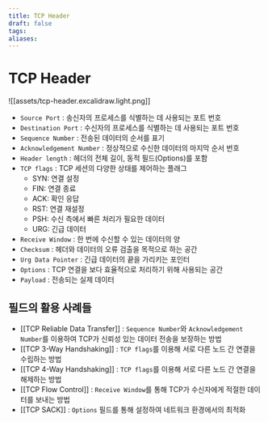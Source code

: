 ```yaml
---
title: TCP Header
draft: false
tags: 
aliases:
---
```

# TCP Header 
![[assets/tcp-header.excalidraw.light.png]]
- `Source Port` : 송신자의 프로세스를 식별하는 데 사용되는 포트 번호
- `Destination Port` : 수신자의 프로세스를 식별하는 데 사용되는 포트 번호
- `Sequence Number` : 전송된 데이터의 순서를 표기
- `Acknowledgement Number` : 정상적으로 수신한 데이터의 마지막 순서 번호
- `Header length` : 헤더의 전체 길이, 동적 필드(Options)를 포함 
- `TCP flags` : TCP 세션의 다양한 상태를 제어하는 플래그
	- SYN: 연결 설정
	- FIN: 연결 종료
	- ACK: 확인 응답
	- RST: 연결 재설정
	- PSH: 수신 측에서 빠른 처리가 필요한 데이터
	- URG: 긴급 데이터
- `Receive Window` :  한 번에 수신할 수 있는 데이터의 양
- `Checksum` : 헤더와 데이터의 오류 검출을 목적으로 하는 공간 
- `Urg Data Pointer` : 긴급 데이터의 끝을 가리키는 포인터
- `Options` : TCP 연결을 보다 효율적으로 처리하기 위해 사용되는 공간
- `Payload` : 전송되는 실제 데이터


## 필드의 활용 사례들
- [[TCP Reliable Data Transfer]] : `Sequence Number`와 `Acknowledgement Number`를 이용하여 TCP가 신뢰성 있는 데이터 전송을 보장하는 방법 
- [[TCP 3-Way Handshaking]] : `TCP flags`를 이용해 서로 다른 노드 간 연결을 수립하는 방법
- [[TCP 4-Way Handshaking]] : `TCP flags`를 이용해 서로 다른 노드 간 연결을 해제하는 방법 
- [[TCP Flow Control]] : `Receive Window`를 통해 TCP가 수신자에게 적절한 데이터를 보내는 방법 
- [[TCP SACK]] : `Options` 필드를 통해 설정하여 네트워크 환경에서의 최적화